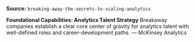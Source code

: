 **Source:** `breaking-away-the-secrets-to-scaling-analytics`

**Foundational Capabilities: Analytics Talent Strategy**
Breakaway companies establish a clear core center of gravity for analytics talent with well-defined roles and career-development paths. — McKinsey Analytics
